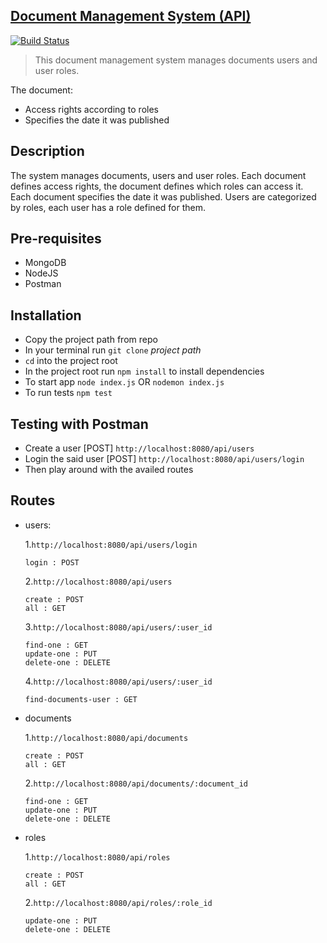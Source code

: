## [Document Management System (API)](https://github.com/andela-mkwamboka/Document-Management-System-API-)

[![Build Status](https://travis-ci.org/andela-mkwamboka/Document-Management-System-API-.svg?branch=develop)](https://travis-ci.org/andela-mkwamboka/Document-Management-System-API-)

>This document management system manages documents users and user roles.

The document:
  - Access rights according to roles
  - Specifies the date it was published

  ## Description

  The system manages documents, users and user roles. Each document defines access rights, the document defines which roles can access it.  Each document specifies the date it was published. Users are categorized by roles, each user has a role defined for them.

  ## Pre-requisites

  * MongoDB
  * NodeJS
  * Postman

  ## Installation

  * Copy the project path from repo
  * In your terminal run `git clone` _project path_
  * `cd` into the project root
  * In the project root run `npm install` to install dependencies
  * To start app `node index.js` OR `nodemon index.js`
  * To run tests `npm test`

  ## Testing with Postman

  * Create a user [POST] `http://localhost:8080/api/users`
  * Login the said user [POST] `http://localhost:8080/api/users/login`
  * Then play around with the availed routes

  ## Routes

  * users:

    1.`http://localhost:8080/api/users/login`

        login : POST

    2.`http://localhost:8080/api/users`

        create : POST
        all : GET

    3.`http://localhost:8080/api/users/:user_id`

        find-one : GET
        update-one : PUT
        delete-one : DELETE

    4.`http://localhost:8080/api/users/:user_id`

        find-documents-user : GET

  * documents

    1.`http://localhost:8080/api/documents`

        create : POST
        all : GET

    2.`http://localhost:8080/api/documents/:document_id`

        find-one : GET
        update-one : PUT
        delete-one : DELETE

  * roles

    1.`http://localhost:8080/api/roles`

        create : POST
        all : GET

    2.`http://localhost:8080/api/roles/:role_id`

        update-one : PUT
        delete-one : DELETE
